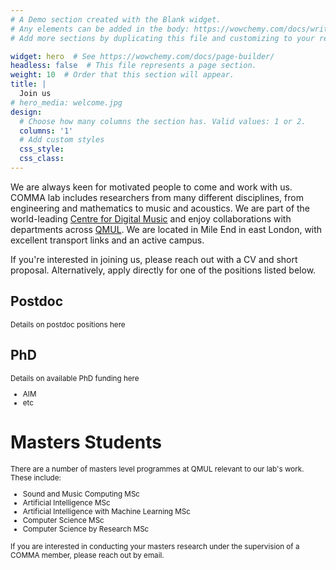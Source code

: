 ```yaml
---
# A Demo section created with the Blank widget.
# Any elements can be added in the body: https://wowchemy.com/docs/writing-markdown-latex/
# Add more sections by duplicating this file and customizing to your requirements.

widget: hero  # See https://wowchemy.com/docs/page-builder/
headless: false  # This file represents a page section.
weight: 10  # Order that this section will appear.
title: |
  Join us
# hero_media: welcome.jpg
design:
  # Choose how many columns the section has. Valid values: 1 or 2.
  columns: '1'
  # Add custom styles
  css_style:
  css_class:
---
```


We are always keen for motivated people to come and work with us.
COMMA lab includes researchers from many different disciplines, from engineering and mathematics to music and acoustics.
We are part of the world-leading [Centre for Digital Music](http://c4dm.eecs.qmul.ac.uk/) and enjoy collaborations with departments across [QMUL](https://www.qmul.ac.uk/).
We are located in Mile End in east London, with excellent transport links and an active campus.

If you're interested in joining us, please reach out with a CV and short proposal. Alternatively, apply directly for one of the positions listed below.

## Postdoc

<small>
Details on postdoc positions here
</small>

## PhD

<small>
Details on available PhD funding here

* AIM
* etc
</small>

# Masters Students

<small>
There are a number of masters level programmes at QMUL relevant to our lab's work.
These include:

* Sound and Music Computing MSc
* Artificial Intelligence MSc
* Artificial Intelligence with Machine Learning MSc
* Computer Science MSc
* Computer Science by Research MSc

If you are interested in conducting your masters research under the supervision of a COMMA member, please reach out by email.
</small>
